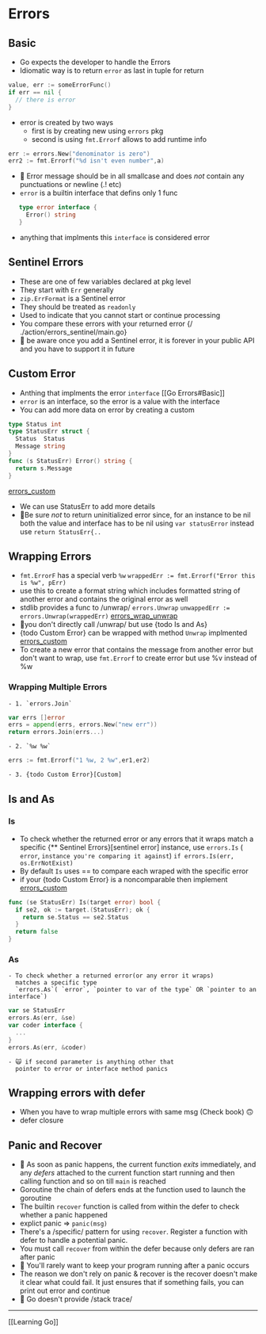 # Errors

## Basic

- Go expects the developer to handle the Errors
- Idiomatic way is to return `error` as last in tuple for
  return

```go
value, err := someErrorFunc()
if err == nil {
  // there is error
}
```

- error is created by two ways
  - first is by creating new using `errors` pkg
  - second is using `fmt.Errorf` allows to add runtime info

```go
err := errors.New("denominator is zero")
err2 := fmt.Errorf("%d isn't even number",a)
```

- 🍏 Error message should be in all smallcase and does
  _not_ contain any punctuations or newline (.! etc)
- `error` is a builtin interface that defins only 1 func

```go
   type error interface {
     Error() string
   }
```

- anything that implments this `interface` is considered error

## Sentinel Errors

- These are one of few variables declared at pkg level
- They start with `Err` generally
- `zip.ErrFormat` is a Sentinel error
- They should be treated as `readonly`
- Used to indicate that you cannot start or continue
  processing
- You compare these errors with your returned error
  {/ ./action/errors_sentinel/main.go}
- 🍎 be aware once you add a Sentinel error, it is forever
  in your public API and you have to support it in
  future

## Custom Error

- Anthing that implments the error `interface` [[Go Errors#Basic]]
- `error` is an interface, so the error is a value with the
  interface
- You can add more data on error by creating a custom

```go
type Status int
type StatusErr struct {
  Status  Status
  Message string
}
func (s StatusErr) Error() string {
  return s.Message
}
```

[errors_custom](./action/errors_custom/main.go)

- We can use StatusErr to add more details
- 🏮Be sure _not_ to return uninitialized error since,
  for an instance to be nil both the value and interface has to be nil
  using `var statusError` instead use `return StatusErr{..`

## Wrapping Errors

- `fmt.ErrorF` has a special verb `%w`
  `wrappedErr := fmt.Errorf("Error this is %w", pErr)`
- use this to create a format string which includes
  formatted string of another error and contains the
  original error as well
- stdlib provides a func to /unwrap/ `errors.Unwrap`
  `unwappedErr := errors.Unwrap(wrappedErr)`
  [errors_wrap_unwrap](./action/errors_wrap_unwrap/main.go)
- 📘you don't directly call /unwrap/ but use {todo Is and As}
- {todo Custom Error} can be wrapped with method `Unwrap` implmented
  [errors_custom](./action/errors_custom/main.go)
- To create a new error that contains the message from
  another error but don't want to wrap, use `fmt.Errorf` to
  create error but use %v instead of %w

### Wrapping Multiple Errors

    - 1. `errors.Join`

```go
var errs []error
errs = append(errs, errors.New("new err"))
return errors.Join(errs...)
```

    - 2. `%w %w`

```go
errs := fmt.Errorf("1 %w, 2 %w",er1,er2)
```

    - 3. {todo Custom Error}[Custom]

## Is and As

### Is

- To check whether the returned error or any errors that
  it wraps match a specific {\*\* Sentinel Errors}[sentinel error] instance, use
  `errors.Is` ( `error`, `instance you're comparing it against`)
  `if errors.Is(err, os.ErrNotExist)`
- By default `Is` uses == to compare each wraped with the
  specific error
- if your {todo Custom Error} is a noncomparable then implement
  [errors_custom](./action/errors_custom/main.go)

```go
func (se StatusErr) Is(target error) bool {
  if se2, ok := target.(StatusErr); ok {
    return se.Status == se2.Status
  }
  return false
}
```

### As

    - To check whether a returned error(or any error it wraps)
      matches a specific type
      `errors.As`( `error`, `pointer to var of the type` OR `pointer to an interface`)

```go
var se StatusErr
errors.As(err, &se)
var coder interface {
  ...
}
errors.As(err, &coder)
```

    - 🙀 if second parameter is anything other that
      pointer to error or interface method panics

## Wrapping errors with defer

- When you have to wrap multiple errors with same msg
  (Check book) 🙃
- defer closure

## Panic and Recover

- 🚙 As soon as panic happens, the current function _exits_ immediately,
  and any _defers_ attached to the current function start running
  and then calling function and so on till `main` is reached
- Goroutine the chain of defers ends at the function used
  to launch the goroutine
- The builtin `recover` function is called from within the
  defer to check whether a panic happened
- explict panic => `panic(msg)`
- There's a /specific/ pattern for using `recover`. Register
  a function with defer to handle a potential panic.
- You must call `recover` from within the defer because
  only defers are ran after panic
- 󱅻 You'll rarely want to keep your program running
  after a panic occurs
- The reason we don't rely on panic & recover is the
  recover doesn't make it clear what could fail. It just
  ensures that if something fails, you can print out error
  and continue
- 🙅 Go doesn't provide /stack trace/

---

[[Learning Go]]
